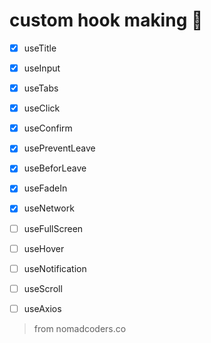 # custom hook making :fishing_pole_and_fish:

- [x] useTitle
- [x] useInput
- [x] useTabs
- [x] useClick
- [x] useConfirm
- [x] usePreventLeave
- [x] useBeforLeave
- [x] useFadeIn
- [x] useNetwork
- [ ] useFullScreen
- [ ] useHover
- [ ] useNotification
- [ ] useScroll
- [ ] useAxios



> from nomadcoders.co
